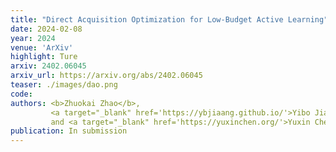 ```yaml
---
title: "Direct Acquisition Optimization for Low-Budget Active Learning"
date: 2024-02-08
year: 2024
venue: 'ArXiv'
highlight: Ture
arxiv: 2402.06045
arxiv_url: https://arxiv.org/abs/2402.06045
teaser: ./images/dao.png
code:
authors: <b>Zhuokai Zhao</b>,
         <a target="_blank" href='https://ybjiaang.github.io/'>Yibo Jiang</a>,
         and <a target="_blank" href='https://yuxinchen.org/'>Yuxin Chen</a>
publication: In submission
---
```

